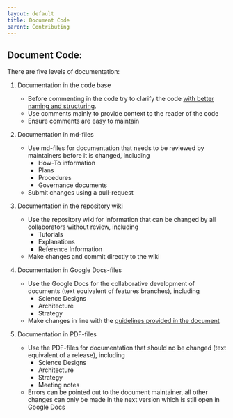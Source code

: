 ```yaml
---
layout: default
title: Document Code
parent: Contributing
---
```

## Document Code:   

There are five levels of documentation: 
  
1. Documentation in the code base  
    * Before commenting in the code try to clarify the code [with better naming and structuring](https://medium.com/@andrewgoldis/how-to-document-source-code-responsibly-2b2f303aa525). 
    * Use comments mainly to provide context to the reader of the code
    * Ensure comments are easy to maintain

1. Documentation in md-files
    * Use md-files for documentation that needs to be reviewed by maintainers before it is changed, including
        * How-To information
        * Plans 
        * Procedures
        * Governance documents
    * Submit changes using a pull-request

1. Documentation in the repository wiki
    * Use the repository wiki for information that can be changed by all collaborators without review, including
        * Tutorials
        * Explanations
        * Reference Information
    * Make changes and commit directly to the wiki
 
1. Documentation in Google Docs-files
    * Use the Google Docs for the collaborative development of documents (text equivalent of features branches), including
        * Science Designs
        * Architecture 
        * Strategy
    * Make changes in line with the [guidelines provided in the document](https://docs.google.com/document/d/1feo9G91bbjth9RZ4606Rag4tAdRxuYpfnlWecs-gbbY/edit?usp=sharing)

1. Documentation in PDF-files
    * Use the PDF-files for documentation that should no be changed (text equivalent of a release), including
        * Science Designs
        * Architecture
        * Strategy
        * Meeting notes
    * Errors can be pointed out to the document maintainer, all other changes can only be made in the next version which is still open in Google Docs
    
 

